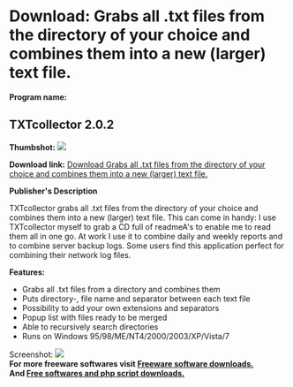 # Download: Grabs all .txt files from the directory of your choice and combines them into a new (larger) text file.

**Program name:**

## TXTcollector 2.0.2

  
**Thumbshot:** ![](http://www.freewarefiles.com/screenshot/txtcollector_md.jpg)   
  
**Download link:** [Download Grabs all .txt files from the directory of your choice and combines them into a new (larger) text file.](http://freesoftwares.boysofts.com/TXTcollector_program_32826.html)  
  


**Publisher's Description**  
  


TXTcollector grabs all .txt files from the directory of your choice and combines them into a new (larger) text file. This can come in handy: I use TXTcollector myself to grab a CD full of readmeA's to enable me to read them all in one go. At work I use it to combine daily and weekly reports and to combine server backup logs. Some users find this application perfect for combining their network log files. 

**Features:**

  * Grabs all .txt files from a directory and combines them 
  * Puts directory-, file name and separator between each text file 
  * Possibility to add your own extensions and separators 
  * Popup list with files ready to be merged 
  * Able to recursively search directories 
  * Runs on Windows 95/98/ME/NT4/2000/2003/XP/Vista/7 

  
  
Screenshot: ![](http://www.freewarefiles.com/screenshot/txtcollector.jpg)   
**For more freeware softwares visit [Freeware software downloads.](http://freesoftwares.boysofts.com/)**   
**And [Free softwares and php script downloads.](http://www.boysofts.com/)**
